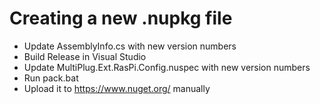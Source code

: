 # Creating a new .nupkg file

* Update AssemblyInfo.cs with new version numbers
* Build Release in Visual Studio
* Update MultiPlug.Ext.RasPi.Config.nuspec with new version numbers
* Run pack.bat
* Upload it to https://www.nuget.org/ manually